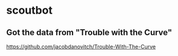 # scoutbot

## Got the data from "Trouble with the Curve"

https://github.com/jacobdanovitch/Trouble-With-The-Curve

